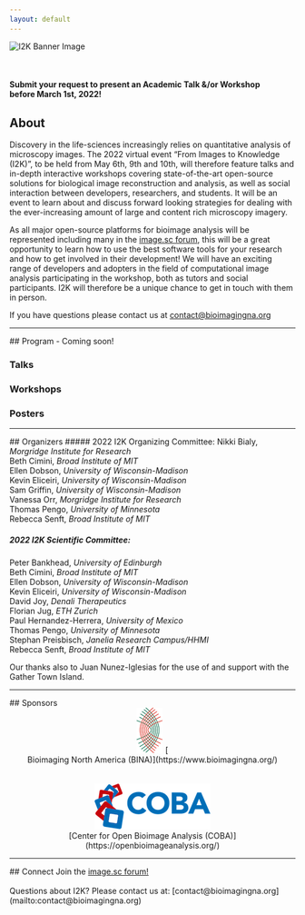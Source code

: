 ```yaml
---
layout: default
---
```


<div style="display:none"><h1> 2022 Conference</h1></div>

![I2K Banner Image](/assets/images/banner-image.png)

<br>
<h4>Submit your request to present an Academic Talk &/or Workshop <br>
before March 1st, 2022!</h4>

## About

Discovery in the life-sciences increasingly relies on quantitative analysis of microscopy images. The 2022 virtual event “From Images to Knowledge (I2K)”, to be held from May 6th, 9th and 10th, will therefore feature talks and in-depth interactive workshops covering state-of-the-art open-source solutions for biological image reconstruction and analysis, as well as social interaction between developers, researchers, and students. It will be an event to learn about and discuss forward looking strategies for dealing with the ever-increasing amount of large and content rich microscopy imagery.

As all major open-source platforms for bioimage analysis will be represented including many in the [image.sc forum](https://forum.image.sc/), this will be a great opportunity to learn how to use the best software tools for your research and how to get involved in their development! We will have an exciting range of developers and adopters in the field of computational image analysis participating in the workshop, both as tutors and social participants. I2K will therefore be a unique chance to get in touch with them in person.

If you have questions please contact us at [contact@bioimagingna.org](mailto:contact@bioimagingna.org)

<hr>
## Program - Coming soon!

### Talks
### Workshops
### Posters

<hr>
## Organizers
##### 2022 I2K Organizing Committee:
Nikki Bialy, <i>Morgridge Institute for Research</i><br>
Beth Cimini, <i>Broad Institute of MIT</i><br>
Ellen Dobson, <i>University of Wisconsin-Madison</i><br>
Kevin Eliceiri, <i>University of Wisconsin-Madison</i><br>
Sam Griffin, <i>University of Wisconsin-Madison</i><br>
Vanessa Orr, <i>Morgridge Institute for Research</i><br>
Thomas Pengo, <i>University of Minnesota</i><br>
Rebecca Senft, <i>Broad Institute of MIT</i><br>

##### 2022 I2K Scientific Committee:
Peter Bankhead, <i>University of Edinburgh</i><br>
Beth Cimini, <i>Broad Institute of MIT</i><br>
Ellen Dobson, <i>University of Wisconsin-Madison</i><br>
Kevin Eliceiri, <i>University of Wisconsin-Madison</i><br>
David Joy, <i>Denali Therapeutics</i><br>
Florian Jug, <i>ETH Zurich</i><br>
Paul Hernandez-Herrera, <i>University of Mexico</i><br>
Thomas Pengo, <i>University of Minnesota</i><br>
Stephan Preisbisch, <i>Janelia Research Campus/HHMI</i><br>
Rebecca Senft, <i>Broad Institute of MIT</i><br>

Our thanks also to Juan Nunez-Iglesias for the use of and support with the Gather Town Island.

<hr>
## Sponsors
<div style="text-align:center;" markdown="1">
  <a href="https://www.bioimagingna.org/"><img src="assets/images/bina-logo.png" alt="Bioimaging North America"></a> [
  <br>
  Bioimaging North America (BINA)](https://www.bioimagingna.org/)
  <br>
  <br>
  <br>
  <a href="https://openbioimageanalysis.org/"><img src="assets/images/coba-logo.png" alt="Center for Open Bioimage Analysis"></a>
  <br>
  [Center for Open Bioimage Analysis (COBA)](https://openbioimageanalysis.org/)
</div>
<hr>
## Connect
Join the <a href="https://forum.image.sc/">image.sc forum!</a>
<br>
<br>
Questions about I2K? Please contact us at: [contact@bioimagingna.org](mailto:contact@bioimagingna.org)
